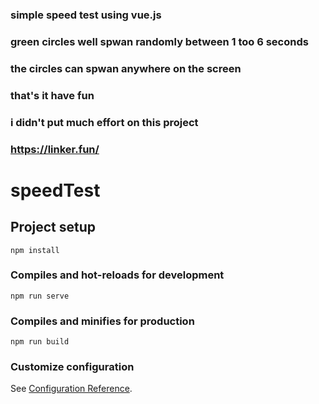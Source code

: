 ### simple speed test using vue.js 
### green circles well spwan randomly between 1 too 6 seconds
### the circles can spwan anywhere on the screen
### that's it have fun
### i didn't put much effort on this project
### https://linker.fun/




# speedTest

## Project setup
```
npm install
```

### Compiles and hot-reloads for development
```
npm run serve
```

### Compiles and minifies for production
```
npm run build
```

### Customize configuration
See [Configuration Reference](https://cli.vuejs.org/config/).
